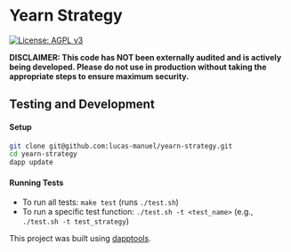 # Yearn Strategy

[![License: AGPL v3](https://img.shields.io/badge/License-AGPL%20v3-blue.svg)](https://www.gnu.org/licenses/agpl-3.0)

**DISCLAIMER: This code has NOT been externally audited and is actively being developed. Please do not use in production without taking the appropriate steps to ensure maximum security.**

## Testing and Development
#### Setup
```sh
git clone git@github.com:lucas-manuel/yearn-strategy.git
cd yearn-strategy
dapp update
```
#### Running Tests
- To run all tests: `make test` (runs `./test.sh`)
- To run a specific test function: `./test.sh -t <test_name>` (e.g., `./test.sh -t test_strategy`)

This project was built using [dapptools](https://github.com/dapphub/dapptools).
